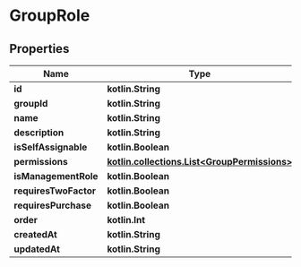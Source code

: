 
# GroupRole

## Properties
Name | Type | Description | Notes
------------ | ------------- | ------------- | -------------
**id** | **kotlin.String** |  |  [optional]
**groupId** | **kotlin.String** |  |  [optional]
**name** | **kotlin.String** |  |  [optional]
**description** | **kotlin.String** |  |  [optional]
**isSelfAssignable** | **kotlin.Boolean** |  |  [optional]
**permissions** | [**kotlin.collections.List&lt;GroupPermissions&gt;**](GroupPermissions.md) |  |  [optional]
**isManagementRole** | **kotlin.Boolean** |  |  [optional]
**requiresTwoFactor** | **kotlin.Boolean** |  |  [optional]
**requiresPurchase** | **kotlin.Boolean** |  |  [optional]
**order** | **kotlin.Int** |  |  [optional]
**createdAt** | **kotlin.String** |  |  [optional]
**updatedAt** | **kotlin.String** |  |  [optional]



